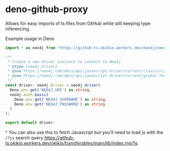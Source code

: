 # deno-github-proxy
Allows for easy imports of ts files from GitHub while still keeping type inferencing.

Example usage in Deno

```ts
import * as neo4j from 'https://github-ts.okikio.workers.dev/neo4j/neo4j-javascript-driver/5.0/packages/neo4j-driver-deno/lib/mod.ts';

/**
 * Create a new driver instance to connect to Neo4j
 * @type {neo4j.Driver}
 * @see https://neo4j.com/docs/api/javascript-driver/current/class/src/driver.js~Driver.html
 * @see https://neo4j.com/docs/api/javascript-driver/current/global.html#Config
 */
const driver: neo4j.Driver = neo4j.driver(
  Deno.env.get('NEO4J_URI') as string,
  neo4j.auth.basic( 
    Deno.env.get('NEO4J_USERNAME') as string, 
    Deno.env.get('NEO4J_PASSWORD') as string 
  )
);

export default driver;
```

^ You can also use this to fetch Javascript but you'll need to load js with the `/?js` search query https://github-ts.okikio.workers.dev/okikio/transferables/main/lib/index.mjs?js
